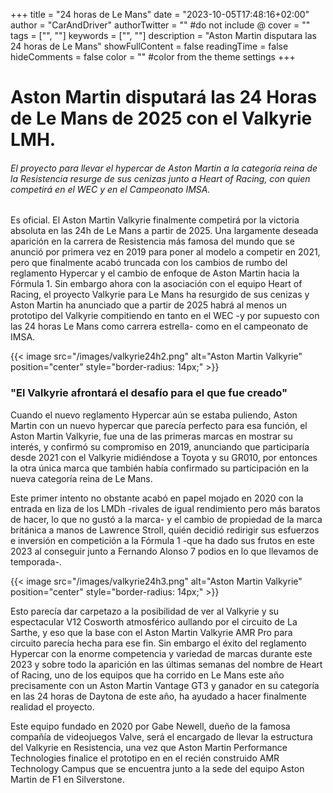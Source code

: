 +++
title = "24 horas de Le Mans"
date = "2023-10-05T17:48:16+02:00"
author = "CarAndDriver"
authorTwitter = "" #do not include @
cover = ""
tags = ["", ""]
keywords = ["", ""]
description = "Aston Martin disputara las 24 horas de Le Mans"
showFullContent = false
readingTime = false
hideComments = false
color = "" #color from the theme settings
+++

# Aston Martin disputará las 24 Horas de Le Mans de 2025 con el Valkyrie LMH.

###### El proyecto para llevar el hypercar de Aston Martin a la categoría reina de la Resistencia resurge de sus cenizas junto a Heart of Racing, con quien competirá en el WEC y en el Campeonato IMSA.

Es oficial. El Aston Martin Valkyrie finalmente competirá por la victoria absoluta en las 24h de Le Mans a partir de 2025. Una largamente deseada aparición en la carrera de Resistencia más famosa del mundo que se anunció por primera vez en 2019 para poner al modelo a competir en 2021, pero que finalmente acabó truncada con los cambios de rumbo del reglamento Hypercar y el cambio de enfoque de Aston Martin hacia la Fórmula 1. Sin embargo ahora con la asociación con el equipo Heart of Racing, el proyecto Valkyrie para Le Mans ha resurgido de sus cenizas y Aston Martin ha anunciado que a partir de 2025 habrá al menos un prototipo del Valkyrie compitiendo en tanto en el WEC -y por supuesto con las 24 horas Le Mans como carrera estrella- como en el campeonato de IMSA.

{{< image src="/images/valkyrie24h2.png" alt="Aston Martin Valkyrie" position="center" style="border-radius: 14px;" >}}

### "El Valkyrie afrontará el desafío para el que fue creado"

Cuando el nuevo reglamento Hypercar aún se estaba puliendo, Aston Martin con un nuevo hypercar que parecía perfecto para esa función, el Aston Martin Valkyrie, fue una de las primeras marcas en mostrar su interés, y confirmó su compromiso en 2019, anunciando que participaría desde 2021 con el Valkyrie midiéndose a Toyota y su GR010, por entonces la otra única marca que también había confirmado su participación en la nueva categoría reina de Le Mans.

Este primer intento no obstante acabó en papel mojado en 2020 con la entrada en liza de los LMDh -rivales de igual rendimiento pero más baratos de hacer, lo que no gustó a la marca- y el cambio de propiedad de la marca británica a manos de Lawrence Stroll, quién decidió redirigir sus esfuerzos e inversión en competición a la Fórmula 1 -que ha dado sus frutos en este 2023 al conseguir junto a Fernando Alonso 7 podios en lo que llevamos de temporada-.

{{< image src="/images/valkyrie24h3.png" alt="Aston Martin Valkyrie" position="center" style="border-radius: 14px;" >}}

Esto parecía dar carpetazo a la posibilidad de ver al Valkyrie y su espectacular V12 Cosworth atmosférico aullando por el circuito de La Sarthe, y eso que la base con el Aston Martin Valkyrie AMR Pro para circuito parecía hecha para ese fin. Sin embargo el éxito del reglamento Hypercar con la enorme competencia y variedad de marcas durante este 2023 y sobre todo la aparición en las últimas semanas del nombre de Heart of Racing, uno de los equipos que ha corrido en Le Mans este año precisamente con un Aston Martin Vantage GT3 y ganador en su categoría en las 24 horas de Daytona de este año, ha ayudado a hacer finalmente realidad el proyecto.

Este equipo fundado en 2020 por Gabe Newell, dueño de la famosa compañía de videojuegos Valve, será el encargado de llevar la estructura del Valkyrie en Resistencia, una vez que Aston Martin Performance Technologies finalice el prototipo en en el recién construido AMR Technology Campus que se encuentra junto a la sede del equipo Aston Martin de F1 en Silverstone.

